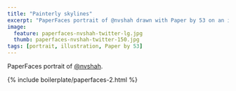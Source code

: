 ```yaml
---
title: "Painterly skylines"
excerpt: "PaperFaces portrait of @nvshah drawn with Paper by 53 on an iPad."
image: 
  feature: paperfaces-nvshah-twitter-lg.jpg
  thumb: paperfaces-nvshah-twitter-150.jpg
tags: [portrait, illustration, Paper by 53]
---
```


PaperFaces portrait of [@nvshah](http://twitter.com/nvshah).

{% include boilerplate/paperfaces-2.html %}